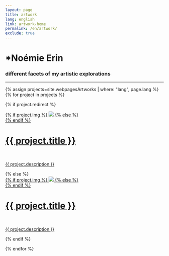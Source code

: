 ```yaml
---
layout: page
title: artwork
lang: english
link: artwork-home
permalink: /en/artwork/
exclude: true
---
```

<div class="header-bar">
  <h1>*Noémie Erin</h1>
  <h3>different facets of my artistic explorations</h3>
  <hr>
</div>


{% assign projects=site.webpagesArtworks | where: "lang", page.lang %}
{% for project in projects %}

{% if project.redirect %}
<div class="project">
    <div class="circular">
        <a href="{{ project.redirect }}" target="_blank">
        {% if project.img %}
        <img class="circular" src="{{ project.img }}"/>
        {% else %}
        <div class="circular blankbox"></div>
        {% endif %}    
        <span>
            <h1>{{ project.title }}</h1>
            <br/>
            <p>{{ project.description }}</p>
        </span>
        </a>
    </div>
</div>
{% else %}

<div class="project ">
    <div class="circular">
        <a href="{{ site.baseurl }}{{ project.url }}">
        {% if project.img %}
        <img class="circular" src="{{ project.img }}"/>
        {% else %}
        <div class="circular blankbox"></div>
        {% endif %}    
        <span>
            <h1>{{ project.title }}</h1>
            <br/>
            <p>{{ project.description }}</p>
        </span>
        </a>
    </div>
</div>

{% endif %}

{% endfor %}
